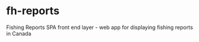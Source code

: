 # fh-reports
Fishing Reports SPA front end layer - web app for displaying fishing reports in Canada
